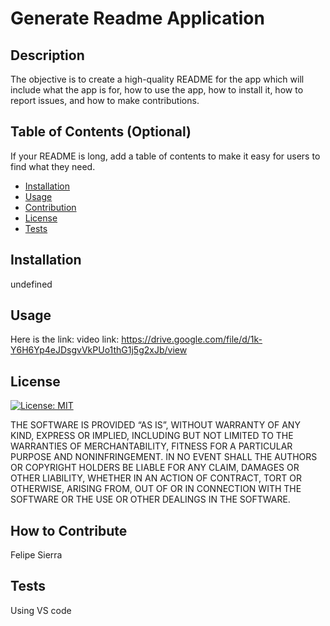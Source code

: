 # Generate Readme Application

## Description
  The objective is to create a high-quality README for the app which will include what the app is for, how to use the app, how to install it, how to report issues, and how to make contributions.
 

  
  
  ## Table of Contents (Optional)
  
  If your README is long, add a table of contents to make it easy for users to find what they need.
  
  - [Installation](#installation)
  - [Usage](#usage)
  - [Contribution](#contribution)
  - [License](#license)
  - [Tests](#tests)
  ## Installation
  undefined

  
  ## Usage
  
 Here is the link: 
 video link: https://drive.google.com/file/d/1k-Y6H6Yp4eJDsgvVkPUo1thG1j5g2xJb/view

      
  
  ## License

[![License: MIT](https://img.shields.io/badge/License-MIT-yellow.svg)](https://opensource.org/licenses/MIT)
  
THE SOFTWARE IS PROVIDED “AS IS”, WITHOUT WARRANTY OF ANY KIND, EXPRESS OR IMPLIED, INCLUDING BUT NOT LIMITED TO THE WARRANTIES OF MERCHANTABILITY, FITNESS FOR A PARTICULAR PURPOSE AND NONINFRINGEMENT. IN NO EVENT SHALL THE AUTHORS OR COPYRIGHT HOLDERS BE LIABLE FOR ANY CLAIM, DAMAGES OR OTHER LIABILITY, WHETHER IN AN ACTION OF CONTRACT, TORT OR OTHERWISE, ARISING FROM, OUT OF OR IN CONNECTION WITH THE SOFTWARE OR THE USE OR OTHER DEALINGS IN THE SOFTWARE.
  

  
 ## How to Contribute
  
  Felipe Sierra

  ## Tests
 Using VS code



